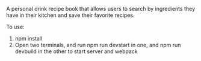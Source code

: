 A personal drink recipe book that allows users to search by ingredients they have in their kitchen and save their favorite recipes.

To use:

1. npm install
2. Open two terminals, and run npm run devstart in one, and npm run devbuild in the other to start server and webpack